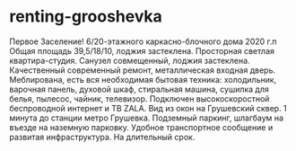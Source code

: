 # renting-grooshevka
Первое Заселение!
6/20-этажного каркасно-блочного дома 2020 г.п
Общая площадь 39,5/18/10, лоджия застеклена. Просторная светлая квартира-студия. Санузел совмещенный, лоджия застеклена.
Качественный современный ремонт, металлическая входная дверь. Меблирована, есть вся необходимая бытовая техника: холодильник, варочная панель, духовой шкаф, стиральная машина, сушилка для белья, пылесос, чайник, телевизор. Подключен высокоскоростной беспроводной интернет и ТВ ZALA.
Вид из окон на Грушевский сквер.
1 минута до станции метро Грушевка. Подземный паркинг, шлагбаум на въезде на наземную парковку. Удобное транспортное сообщение и развитая инфраструктура.
На длительный срок. 
